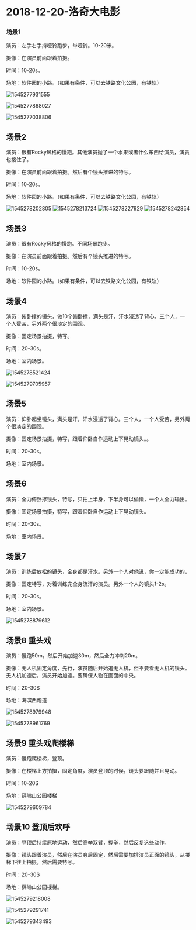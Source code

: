 # 2018-12-20-洛奇大电影

### 场景1

演员：左手右手持哑铃跑步，举哑铃。10-20米。

摄像：在演员前面跟着拍摄。

时间：10-20s。

场地：软件园的小路。（如果有条件，可以去铁路文化公园，有铁轨）

![1545277931555](https://sggggy.github.io/images/movies/1545277931555.png)

![1545277868027](https://sggggy.github.io/images/movies/1545277868027.png)

![1545277038806](https://sggggy.github.io/images/movies/1545277038806.png)

## 场景2

演员：很有Rocky风格的慢跑。其他演员抛了一个水果或者什么东西给演员，演员也接住了。

摄像：在演员前面跟着拍摄。然后有个镜头推进的特写。

时间：10-20s。

场地：软件园的小路。（如果有条件，可以去铁路文化公园，有铁轨）

![1545278202805](https://sggggy.github.io/images/movies/1545278202805.png)
![1545278213724](https://sggggy.github.io/images/movies/1545278213724.png)
![1545278227929](https://sggggy.github.io/images/movies/1545278227929.png)
![1545278242854](https://sggggy.github.io/images/movies/1545278242854.png)



## 场景3

演员：很有Rocky风格的慢跑。不同场景跑步。

摄像：在演员前面跟着拍摄。然后有个镜头推进的特写。

时间：10-20s。

场地：软件园的小路。（如果有条件，可以去铁路文化公园，有铁轨）



## 场景4

演员：俯卧撑的镜头，做10个俯卧撑，满头是汗，汗水浸透了背心。三个人，一个人受苦，另外两个很淡定的围观。

摄像：固定场景拍摄，特写。

时间：20-30s。

场地：室内场景。

![1545278521424](https://sggggy.github.io/images/movies/1545278521424.png)

![1545279705957](C:\Users\chendw\AppData\Roaming\Typora\typora-user-images\1545279705957.png)

## 场景5

演员：仰卧起坐镜头，满头是汗，汗水浸透了背心。三个人，一个人受苦，另外两个很淡定的围观。

摄像：固定场景拍摄，特写，跟着仰卧自作运动上下晃动镜头。。

时间：20-30s。

场地：室内场景。

## 场景6

演员：全力俯卧撑镜头，特写，只拍上半身，下半身可以偷懒，一个人全力输出。

摄像：固定场景拍摄，特写，跟着仰卧自作运动上下晃动镜头。

时间：20-30s。

场地：室内场景。



## 场景7

演员：训练后放松的镜头，全身都是汗水。另外一个人对他说，你一定能成功的。

摄像：固定特写，对着训练完全身流汗的演员。另外一个人的镜头1-2s。

时间：20-30s。

场地：室内场景。

![1545278879612](https://sggggy.github.io/images/movies/1545278879612.png)

## 场景8 重头戏

演员：慢跑50m，然后开始加速30m，然后全力冲刺20m。

摄像：无人机固定角度，先行，演员随后开始追无人机，但不要看无人机的镜头。无人机加速后，演员开始加速。要确保人物在画面的中央。

时间：20-30S

场地：海滨西跑道

![1545278979948](https://sggggy.github.io/images/movies/1545278979948.png)

![1545278961769](https://sggggy.github.io/images/movies/1545278961769.png)

## 场景9 重头戏爬楼梯

演员：慢跑爬楼梯，登顶。

摄像：在楼梯上方拍摄，固定角度，演员登顶的时候，镜头要跟随并且晃动。

时间：10-20S

场地：薛岭山公园楼梯

![1545279609784](https://sggggy.github.io/images/movies/1545279609784.png)

## 场景10 登顶后欢呼



演员：登顶后持续原地运动，然后高举双臂，握拳，然后反复这些动作。

摄像：镜头跟着演员，然后在演员身后固定，然后需要加排演员正面的镜头，从楼梯下往上拍摄，然后需要特写。

时间：20-30S

场地：薛岭山公园楼梯。



![1545279218008](https://sggggy.github.io/images/movies/1545279218008.png)

![1545279291741](https://sggggy.github.io/images/movies/1545279291741.png)

![1545279343493](https://sggggy.github.io/images/movies/1545279343493.png)